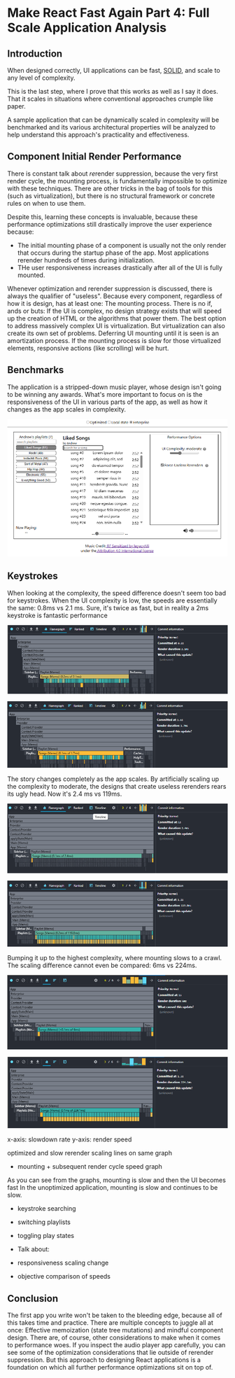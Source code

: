 # Make React Fast Again Part 4: Full Scale Application Analysis

## Introduction

When designed correctly, UI applications can be fast, [SOLID](https://en.wikipedia.org/wiki/SOLID), and scale to any level of complexity.

This is the last step, where I prove that this works as well as I say it does. That it scales in situations where conventional approaches crumple like paper.

A sample application that can be dynamically scaled in complexity will be benchmarked and its various architectural properties will be analyzed to help understand this approach's practicality and effectiveness.

## Component Initial Render Performance

There is constant talk about *re*render suppression, because the very first render cycle, the mounting process, is fundamentally impossible to optimize with these techniques. There are other tricks in the bag of tools for this (such as virtualization), but there is no structural framework or concrete rules on when to use them.

Despite this, learning these concepts is invaluable, because these performance optimizations still drastically improve the user experience because:

- The initial mounting phase of a component is usually not the only render that occurs during the startup phase of the app. Most applications rerender hundreds of times during initialization.
- THe user responsiveness increases drastically after all of the UI is fully mounted.

Whenever optimization and rerender suppression is discussed, there is always the qualifier of "useless". Because every component, regardless of how it is design, has at least one: The mounting process. There is no if, ands or buts: If the UI is complex, no design strategy exists that will speed up the creation of HTML or the algorithms that power them. The best option to address massively complex UI is virtualization. But virtualization can also create its own set of problems. Deferring UI mounting until it is seen is an amortization process. If the mounting process is slow for those virtualized elements, responsive actions (like scrolling) will be hurt.

## Benchmarks


The application is a stripped-down music player, whose design isn't going to be winning any awards. What's more important to focus on is the responsiveness of the UI in various parts of the app, as well as how it changes as the app scales in complexity.

![localImage](./resources/pt4-fig-7.png)

## Keystrokes

When looking at the complexity, the speed difference doesn't seem too bad for keystrokes. When the UI complexity is low, the speeds are essentially the same: 0.8ms vs 2.1 ms. Sure, it's twice as fast, but in reality a 2ms keystroke is fantastic performance

![localImage](./resources/pt4-fig-6.png)

![localImage](./resources/pt4-fig-5.png)

The story changes completely as the app scales. By artificially scaling up the complexity to moderate, the designs that create useless rerenders rears its ugly head. Now it's 2.4 ms vs 119ms.

![localImage](./resources/pt4-fig-3.png)

![localImage](./resources/pt4-fig-4.png)

Bumping it up to the highest complexity, where mounting slows to a crawl. The scaling difference cannot even be compared: 6ms vs 224ms.

![localImage](./resources/pt4-fig-1.png)

![localImage](./resources/pt4-fig-2.png)

x-axis: slowdown rate
y-axis: render speed

optimized and slow rerender scaling lines on same graph

- mounting + subsequent render cycle speed graph

As you can see from the graphs, mounting is slow and then the UI becomes fast
In the unoptimized application, mounting is slow and continues to be slow.

- keystroke searching
- switching playlists
- toggling play states

- Talk about:

- responsiveness scaling change
- objective comparison of speeds

## Conclusion

The first app you write won't be taken to the bleeding edge, because all of this takes time and practice. There are multiple concepts to juggle all at once: Effective memoization (state tree mutations) and mindful component design. There are, of course, other considerations to make when it comes to performance woes. If you inspect the audio player app carefully, you can see some of the optimization considerations that lie outside of rerender suppression. But this approach to designing React applications is a foundation on which all further performance optimizations sit on top of.
